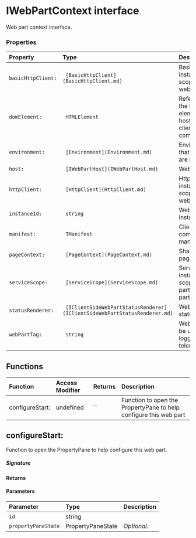# IWebPartContext interface

Web part context interface.



### Properties

| Property	   | Type	| Description|
|:-------------|:-------|:-----------|
|`basicHttpClient:`      |` [BasicHttpClient](BasicHttpClient.md)` | BasicHttpClient instance scoped to this web part |
|`domElement:`      |` HTMLElement` | Reference to the DOM element that hosts this client side component |
|`environment:`      |` [Environment](Environment.md)` | Environment that webparts are hosted in |
|`host:`      |` [IWebPartHost](IWebPartHost.md)` | Web part host |
|`httpClient:`      |` [HttpClient](HttpClient.md)` | HttpClient instance scoped to this web part |
|`instanceId:`      |` string` | Web part instance id |
|`manifest:`      |` TManifest` | Client side component manifest |
|`pageContext:`      |` [PageContext](PageContext.md)` | SharePoint page context |
|`serviceScope:`      |` [ServiceScope](ServiceScope.md)` | Service scope instance that is scoped to this particular web part |
|`statusRenderer:`      |` [IClientSideWebPartStatusRenderer](IClientSideWebPartStatusRenderer.md)` | Web part status renderer |
|`webPartTag:`      |` string` | Web part tag to be used for logging and telemetry |





## Functions

| Function	   | Access Modifier | Returns	| Description|
|:-------------|:----|:-------|:-----------|
|configureStart:      | undefined | `` | Function to open the PropertyPane to help configure this web part |


## configureStart:

Function to open the PropertyPane to help configure this web part.

##### Signature

#### Returns

#### Parameters


| Parameter	   | Type    | Description |
|:-------------|:---------------|:------------|
| `id`    | string |  |
| `propertyPaneState`    | PropertyPaneState | _Optional._ |

